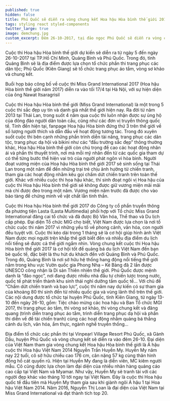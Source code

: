 ```yaml
---
published: true
hidden: false
title: Phú Quốc sẽ diễn ra vòng chung kết Hoa hậu Hòa bình thế giới 2017
tags: styling react styled-components
twitter_large: true
image: demchung.jpg
custom_excerpt: Đêm 26-10-2017, tại đảo ngọc Phú Quốc sẽ diễn ra vòng chung kết Hoa hậu Hòa bình thế giới 2017
---
```


Cuộc thi Hoa hậu Hòa bình thế giới dự kiến sẽ diễn ra từ ngày 5 đến ngày 26-10-2017 tại TP.Hồ Chí Minh, Quảng Bình và Phú Quốc. Trong đó, tỉnh Quảng Bình sẽ là địa điểm được lựa chọn tổ chức phần thi trang phục các dân tộc; Phú Quốc (Kiên Giang) sẽ tổ chức trang phục áo tắm, vòng sơ khảo và chung kết.

Buổi họp báo công bố về cuộc thi Miss Grand International 2017 (Hoa hậu Hòa bình thế giới năm 2017) diễn ra vào tối 17/4 tại Hà Nội, với sự hiện diện của ông Nawat Itsaragrisil

Cuộc thi Hoa hậu Hòa bình thế giới (Miss Grand International) là một trong 5 cuộc thi sắc đẹp uy tín và danh giá nhất thế giới hiện nay. Ra đời từ năm 2013 tại Thái Lan, trong suốt 4 năm qua cuộc thi luôn nhận được sự ủng hộ của đông đảo người dân toàn cầu, cũng như các đơn vị truyền thông quốc tế. Tính đến hiện tại, fanpage Hoa hậu Hòa bình đứng thứ 3 trên thế giới về số lượng người thích và dẫn đầu về hoạt động tương tác. Trong đó xuyên suốt cuộc thi bên cạnh những phần trình diễn tài năng, trang phục các dân tộc, trang phục dạ hội và bikini như các “đấu trường sắc đẹp” thông thường khác, Hoa hậu Hòa bình thế giới còn chú trọng đề cao các hoạt động nhân ái và phần thi thuyết trình, nơi mà mỗi mỹ nhân đến từ các quốc gia tham dự có thể từng bước thể hiện vai trò của người phát ngôn vì hòa bình. Người đoạt vương miện của Hoa hậu Hòa bình thế giới 2017 sẽ sinh sống tại Thái Lan trong một năm để đến những trại trẻ chịu ảnh hưởng từ chiến tranh, tham gia các hoạt động nhằm kêu gọi chấm dứt chiến tranh trên toàn thế giới. Khác với nhiều cuộc thi hoa hậu khác, thí sinh đoạt ngôi vị Hoa hậu của cuộc thi Hoa hậu Hòa bình thế giới sẽ không được giữ vương miện mãi mãi mà chỉ được đeo trong một năm. Vương miện năm trước đã được cho vào bảo tàng để chứng minh về vật chất lẫn tinh thần.

Cuộc thi Hoa hậu Hòa bình thế giới 2017 do Công ty cổ phần truyền thông đa phương tiện Lasta (Lasta Multimedia) phối hợp với Tổ chức Miss Grand International đăng cai tổ chức và đã được Bộ Văn hóa, Thể thao và Du lịch cấp phép. Đại diện Tổ chức MIG cho biết, Việt Nam được lựa chọn là nơi tổ chức cuộc thi năm 2017 vì những yếu tố về phong cảnh, văn hóa, con người đều tuyệt vời. Cuộc thi kéo dài trong 1 tháng sẽ là cơ hội giúp hình ảnh Việt Nam được mọi người trên khắp thế giới biết đến và nhiều địa điểm du lịch nổi tiếng sẽ được cả thế giới ngắm nhìn. Vòng chung kết cuộc thi Hoa hậu Hòa bình thế giới 2017 là cơ hội tốt để quảng bá du lịch Việt Nam đến bạn bè quốc tế, đặc biệt là thu hút du khách đến với Quảng Bình và Phú Quốc. Trong đó, Quảng Bình là nơi sở hữu hệ thống hang động nổi tiếng thế giới nằm trong khu vực Vườn quốc gia Phong Nha – Kẻ Bàng đã 2 lần được UNESCO công nhận là Di sản Thiên nhiên thế giới. Phú Quốc được mệnh danh là “đảo ngọc”, nơi đang được nhiều nhà đầu tư chiến lược trong nước, quốc tế phát triển thành khu sinh thái nghỉ dưỡng tầm quốc tế… Với chủ đề “Chấm dứt chiến tranh và bạo lực”, cuộc thi năm nay dự kiến có sự tham gia của khoảng 80 thí sinh đến từ nhiều quốc gia và vùng lãnh thổ trên thế giới. Các nội dung được tổ chức tại huyện Phú Quốc, tỉnh Kiên Giang, từ ngày 13-10 đến ngày 26-10, gồm: Tiệc chào mừng các hoa hậu và Ban Tổ chức MGI 2017, thi trang phục áo tắm, thi vòng sơ khảo, thi vòng chung kết và đăng quang (trình diễn trang phục áo tắm, trình diễn trang phục dạ hội và phần thi diễn về đề tài chiến tranh) cùng các hoạt động nhằm quảng bá thắng cảnh du lịch, văn hóa, ẩm thực, ngành nghề truyền thống…

Địa điểm tổ chức các phần thi tại Vinpearl Village Resort Phú Quốc, xã Gành Dầu, huyện Phú Quốc và vòng chung kết sẽ diễn ra vào đêm 26-10. Đại diện của Việt Nam tham gia vòng chung kết Hoa hậu Hòa bình thế giới là Á hậu cuộc thi Hoa hậu Việt Nam 2014 Nguyễn Trần Huyền My. Huyền My năm nay 22 tuổi, cô sở hữu chiều cao 176 cm, cân nặng 57 kg cùng thân hình đồng hồ cát quyến rũ. Hiện tại Huyền My đang là diễn viên, MC kiêm người mẫu. Cô cũng được lựa chọn làm đại diện của nhiều nhãn hàng quảng cáo cao cấp tại Việt Nam và Myamar. Như vậy, Huyền My sẽ tranh tài với các người đẹp khác vào tháng 10 tới ngay tại Việt Nam. Đây là cuộc thi Hoa hậu quốc tế đầu tiên mà Huyền My tham gia sau khi giành ngôi Á hậu 1 tại Hoa hậu Việt Nam 2014. Năm 2016, Nguyễn Thị Loan là đại diện của Việt Nam tại Miss Grand International và đạt thành tích top 20.